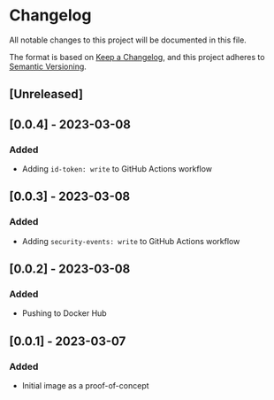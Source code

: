 # Changelog

All notable changes to this project will be documented in this file.

The format is based on [Keep a Changelog](https://keepachangelog.com/en/1.0.0/),
and this project adheres to [Semantic Versioning](https://semver.org/spec/v2.0.0.html).

## [Unreleased]

## [0.0.4] - 2023-03-08

### Added

- Adding `id-token: write` to GitHub Actions workflow

## [0.0.3] - 2023-03-08

### Added

- Adding `security-events: write` to GitHub Actions workflow

## [0.0.2] - 2023-03-08

### Added

- Pushing to Docker Hub

## [0.0.1] - 2023-03-07

### Added

- Initial image as a proof-of-concept

